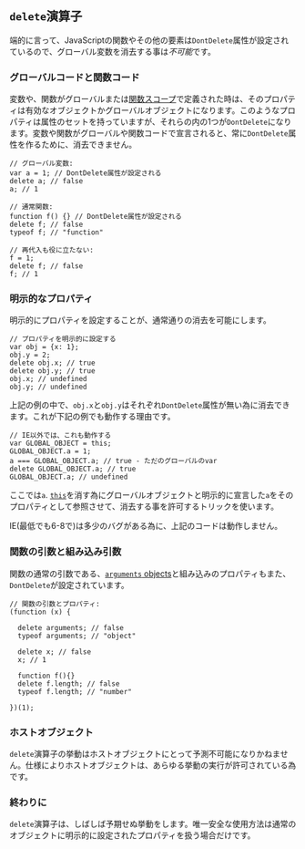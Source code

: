 ## `delete`演算子

端的に言って、JavaScriptの関数やその他の要素は`DontDelete`属性が設定されているので、グローバル変数を消去する事は*不可能*です。

### グローバルコードと関数コード

変数や、関数がグローバルまたは[関数スコープ](#function.scopes)で定義された時は、そのプロパティは有効なオブジェクトかグローバルオブジェクトになります。このようなプロパティは属性のセットを持っていますが、それらの内の1つが`DontDelete`になります。変数や関数がグローバルや関数コードで宣言されると、常に`DontDelete`属性を作るために、消去できません。

    // グローバル変数:
    var a = 1; // DontDelete属性が設定される
    delete a; // false
    a; // 1

    // 通常関数:
    function f() {} // DontDelete属性が設定される
    delete f; // false
    typeof f; // "function"

    // 再代入も役に立たない:
    f = 1;
    delete f; // false
    f; // 1

### 明示的なプロパティ

明示的にプロパティを設定することが、通常通りの消去を可能にします。

    // プロパティを明示的に設定する
    var obj = {x: 1};
    obj.y = 2;
    delete obj.x; // true
    delete obj.y; // true
    obj.x; // undefined
    obj.y; // undefined

上記の例の中で、`obj.x`と`obj.y`はそれぞれ`DontDelete`属性が無い為に消去できます。これが下記の例でも動作する理由です。

    // IE以外では、これも動作する
    var GLOBAL_OBJECT = this;
    GLOBAL_OBJECT.a = 1;
    a === GLOBAL_OBJECT.a; // true - ただのグローバルのvar
    delete GLOBAL_OBJECT.a; // true
    GLOBAL_OBJECT.a; // undefined

ここでは`a`. [`this`](#function.this)を消す為にグローバルオブジェクトと明示的に宣言した`a`をそのプロパティとして参照させて、消去する事を許可するトリックを使います。

IE(最低でも6-8で)は多少のバグがある為に、上記のコードは動作しません。


### 関数の引数と組み込み引数

関数の通常の引数である、[`arguments` objects](#function.arguments)と組み込みのプロパティもまた、`DontDelete`が設定されています。

    // 関数の引数とプロパティ:
    (function (x) {

      delete arguments; // false
      typeof arguments; // "object"

      delete x; // false
      x; // 1

      function f(){}
      delete f.length; // false
      typeof f.length; // "number"

    })(1);

### ホストオブジェクト

`delete`演算子の挙動はホストオブジェクトにとって予測不可能になりかねません。仕様によりホストオブジェクトは、あらゆる挙動の実行が許可されている為です。

### 終わりに

`delete`演算子は、しばしば予期せぬ挙動をします。唯一安全な使用方法は通常のオブジェクトに明示的に設定されたプロパティを扱う場合だけです。
